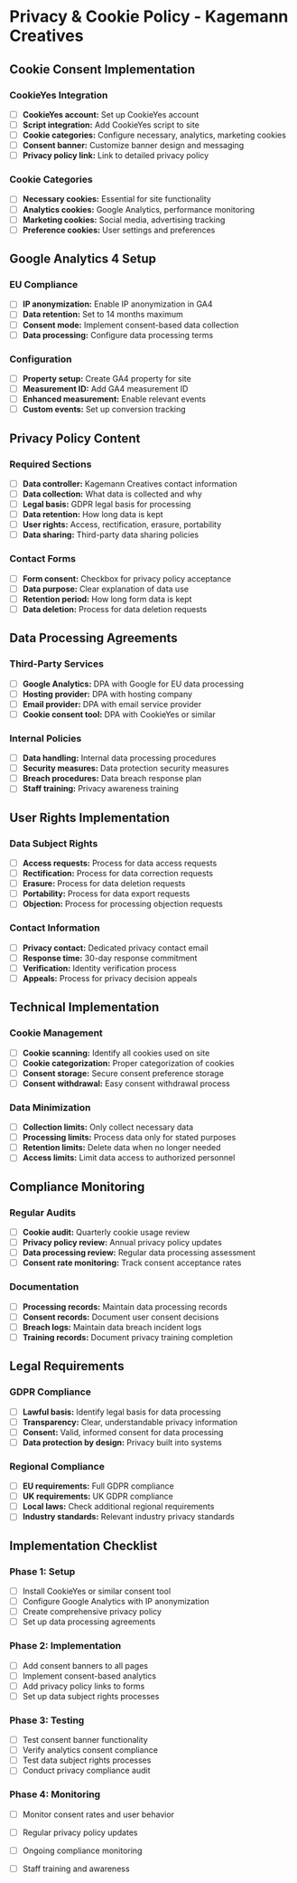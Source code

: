 # Privacy & Cookie Policy - Kagemann Creatives

## Cookie Consent Implementation

### CookieYes Integration
- [ ] **CookieYes account:** Set up CookieYes account
- [ ] **Script integration:** Add CookieYes script to site
- [ ] **Cookie categories:** Configure necessary, analytics, marketing cookies
- [ ] **Consent banner:** Customize banner design and messaging
- [ ] **Privacy policy link:** Link to detailed privacy policy

### Cookie Categories
- [ ] **Necessary cookies:** Essential for site functionality
- [ ] **Analytics cookies:** Google Analytics, performance monitoring
- [ ] **Marketing cookies:** Social media, advertising tracking
- [ ] **Preference cookies:** User settings and preferences

## Google Analytics 4 Setup

### EU Compliance
- [ ] **IP anonymization:** Enable IP anonymization in GA4
- [ ] **Data retention:** Set to 14 months maximum
- [ ] **Consent mode:** Implement consent-based data collection
- [ ] **Data processing:** Configure data processing terms

### Configuration
- [ ] **Property setup:** Create GA4 property for site
- [ ] **Measurement ID:** Add GA4 measurement ID
- [ ] **Enhanced measurement:** Enable relevant events
- [ ] **Custom events:** Set up conversion tracking

## Privacy Policy Content

### Required Sections
- [ ] **Data controller:** Kagemann Creatives contact information
- [ ] **Data collection:** What data is collected and why
- [ ] **Legal basis:** GDPR legal basis for processing
- [ ] **Data retention:** How long data is kept
- [ ] **User rights:** Access, rectification, erasure, portability
- [ ] **Data sharing:** Third-party data sharing policies

### Contact Forms
- [ ] **Form consent:** Checkbox for privacy policy acceptance
- [ ] **Data purpose:** Clear explanation of data use
- [ ] **Retention period:** How long form data is kept
- [ ] **Data deletion:** Process for data deletion requests

## Data Processing Agreements

### Third-Party Services
- [ ] **Google Analytics:** DPA with Google for EU data processing
- [ ] **Hosting provider:** DPA with hosting company
- [ ] **Email provider:** DPA with email service provider
- [ ] **Cookie consent tool:** DPA with CookieYes or similar

### Internal Policies
- [ ] **Data handling:** Internal data processing procedures
- [ ] **Security measures:** Data protection security measures
- [ ] **Breach procedures:** Data breach response plan
- [ ] **Staff training:** Privacy awareness training

## User Rights Implementation

### Data Subject Rights
- [ ] **Access requests:** Process for data access requests
- [ ] **Rectification:** Process for data correction requests
- [ ] **Erasure:** Process for data deletion requests
- [ ] **Portability:** Process for data export requests
- [ ] **Objection:** Process for processing objection requests

### Contact Information
- [ ] **Privacy contact:** Dedicated privacy contact email
- [ ] **Response time:** 30-day response commitment
- [ ] **Verification:** Identity verification process
- [ ] **Appeals:** Process for privacy decision appeals

## Technical Implementation

### Cookie Management
- [ ] **Cookie scanning:** Identify all cookies used on site
- [ ] **Cookie categorization:** Proper categorization of cookies
- [ ] **Consent storage:** Secure consent preference storage
- [ ] **Consent withdrawal:** Easy consent withdrawal process

### Data Minimization
- [ ] **Collection limits:** Only collect necessary data
- [ ] **Processing limits:** Process data only for stated purposes
- [ ] **Retention limits:** Delete data when no longer needed
- [ ] **Access limits:** Limit data access to authorized personnel

## Compliance Monitoring

### Regular Audits
- [ ] **Cookie audit:** Quarterly cookie usage review
- [ ] **Privacy policy review:** Annual privacy policy updates
- [ ] **Data processing review:** Regular data processing assessment
- [ ] **Consent rate monitoring:** Track consent acceptance rates

### Documentation
- [ ] **Processing records:** Maintain data processing records
- [ ] **Consent records:** Document user consent decisions
- [ ] **Breach logs:** Maintain data breach incident logs
- [ ] **Training records:** Document privacy training completion

## Legal Requirements

### GDPR Compliance
- [ ] **Lawful basis:** Identify legal basis for data processing
- [ ] **Transparency:** Clear, understandable privacy information
- [ ] **Consent:** Valid, informed consent for data processing
- [ ] **Data protection by design:** Privacy built into systems

### Regional Compliance
- [ ] **EU requirements:** Full GDPR compliance
- [ ] **UK requirements:** UK GDPR compliance
- [ ] **Local laws:** Check additional regional requirements
- [ ] **Industry standards:** Relevant industry privacy standards

## Implementation Checklist

### Phase 1: Setup
- [ ] Install CookieYes or similar consent tool
- [ ] Configure Google Analytics with IP anonymization
- [ ] Create comprehensive privacy policy
- [ ] Set up data processing agreements

### Phase 2: Implementation
- [ ] Add consent banners to all pages
- [ ] Implement consent-based analytics
- [ ] Add privacy policy links to forms
- [ ] Set up data subject rights processes

### Phase 3: Testing
- [ ] Test consent banner functionality
- [ ] Verify analytics consent compliance
- [ ] Test data subject rights processes
- [ ] Conduct privacy compliance audit

### Phase 4: Monitoring
- [ ] Monitor consent rates and user behavior
- [ ] Regular privacy policy updates
- [ ] Ongoing compliance monitoring
- [ ] Staff training and awareness

